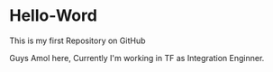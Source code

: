 # Hello-Word
This is my first Repository on GitHub

Guys Amol here,
Currently I'm working in TF as Integration Enginner.
